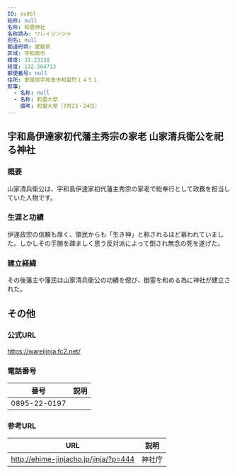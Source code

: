 ```yaml
---
ID: xs0Sl
総称: null
名称: 和霊神社
名称読み: ワレイジンジャ
別名: null
都道府県: 愛媛県
区域: 宇和島市
緯度: 33.23138
経度: 132.564713
郵便番号: null
住所: 愛媛県宇和島市和霊町１４５１
祭事:
  - 名称: null
  - 名称: 和霊大祭
    備考: 和霊大祭（7月23・24日）
---
```


## 宇和島伊達家初代藩主秀宗の家老 山家清兵衛公を祀る神社

### 概要

山家清兵衛公は、宇和島伊達家初代藩主秀宗の家老で総奉行として政務を担当していた人物です。

### 生涯と功績

伊達政宗の信頼も厚く、領民からも「生き神」と称されるほど慕われていました。しかしその手腕を疎ましく思う反対派によって倒され無念の死を遂げた。

### 建立経緯

その後藩主や藩民は山家清兵衛公の功績を偲び、御霊を和める為に神社が建立された。

## その他

### 公式URL

https://wareijinja.fc2.net/

### 電話番号

| 番号         | 説明 |
| ------------ | ---- |
| 0895-22-0197 |      |

### 参考URL

| URL                                   | 説明   |
| ------------------------------------- | ------ |
| http://ehime-jinjacho.jp/jinja/?p=444 | 神社庁 |

